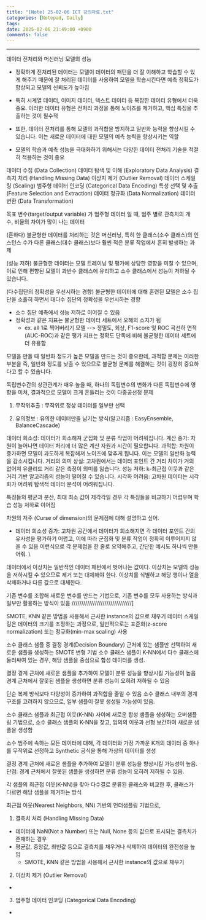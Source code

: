 ```yaml
---
title: "[Note] 25-02-06 ICT 강의자료.txt"
categories: [Notepad, Daily]
tags: 
date: 2025-02-06 21:49:00 +0900
comments: false
---
```

---

데이터 전처리와 머신러닝 모델의 성능

- 정확하게 전처리된 데이터는 모델이 데이터의 패턴을 더 잘 이해하고 학습할 수 있게 해주기 때문에 잘 처리된 데이터를 사용하여 모델을 학습시킨다면 예측 정확도가 향상되고 모델의 신뢰도가 높아짐
- 특히 시계열 데이터, 이미지 데이터, 텍스트 데이터 등 복잡한 데이터 유형에서 더욱 중요. 이러한 데이터 유형은 전처리 과정을 통해 노이즈를 제거하고, 핵심 특징을 추출하는 것이 필수적
- 또한, 데이터 전처리를 통해 모델의 과적합을 방지하고 일반화 능력을 향상시킬 수 있습니다. 이는 새로운 데이터에 대한 모델의 예측 능력을 향상시키는 역할

- 모델의 학습과 예측 성능을 극대화하기 위해서는 다양한 데이터 전처리 기술을 적절히 적용하는 것이 중요


데이터 수집 (Data Collection)
데이터 탐색 및 이해 (Exploratory Data Analysis)
결측치 처리 (Handling Missing Data)
이상치 제거 (Outlier Removal)
데이터 스케일링 (Scaling)
범주형 데이터 인코딩 (Categorical Data Encoding)
특성 선택 및 추출 (Feature Selection and Extraction)
데이터 정규화 (Data Normalization)
데이터 변환 (Data Transformation)

목표 변수(target/output variable) 가 범주형 데이터 일 때, 범주 별로 관측치의 개수, 비율의 차이가 많이 나는 데이터

(흔하다)
불균형한 데이터를 처리하는 것은 머신러닝, 
특히 한 클래스(소수 클래스)의 인스턴스 수가 다른 클래스(대수 클래스)보다 훨씬 적은 분류 작업에서 흔히 발생하는 과제

(성능 저하)
불균형한 데이터는 모델 트레이닝 및 평가에 상당한 영향을 미칠 수 있으며, 
이로 인해 편향된 모델이 과반수 클래스에 유리하고 소수 클래스에서 성능이 저하될 수 있습니다.

(다수집단의 정확성을 우선시하는 경향)
불균형한 데이터에 대해 훈련된 모델은 소수 집단을 소홀히 하면서 대다수 집단의 정확성을 우선시하는 경향
- 소수 집단 예측에서 성능 저하로 이어질 수 있음
- 정확성과 같은 지표는 불균형한 데이터 세트에서 오해의 소지가 됨
	- ex. all 1로 찍어버리기 모델
--> 정밀도, 회상, F1-score 및 ROC 곡선하 면적(AUC-ROC)과 같은 평가 지표는 정확도 단독에 비해 불균형한 데이터 세트에 더 유용함

모델을 만들 때 일반화 정도가 높은 모델을 만드는 것이 중요한데, 과적합 문제는 이러한 부분을 즉, 일반화 정도를 낮출 수 있으므로 불균형 문제를 해결하는 것이 굉장히 중요하다고 할 수 있습니다.

독립변수간의 상관관계가 매우 높을 때, 하나의 독립변수의 변화가 다른 독립변수에 영향을 미쳐, 결과적으로 모델이 크게 흔들리는 것이 다중공선정 문제
1. 무작위추출 : 무작위로 정상 데이터를 일부만 선택

2. 유의정보 : 유의한 데이터만을 남기는 방식(알고리즘 : EasyEnsemble, BalanceCascade)



데이터 희소성: 데이터가 희소해져 군집화 및 분류 작업이 어려워집니다.
계산 증가: 차원이 늘어나면 데이터 처리에 더 많은 계산 자원과 시간이 필요합니다.
과적합: 차원이 증가하면 모델이 과도하게 복잡해져 노이즈에 맞추게 됩니다. 이는 모델의 일반화 능력을 감소시킵니다.
거리의 의미 상실: 고차원에서는 데이터 포인트 간 거리 차이가 거의 없어져 유클리드 거리 같은 측정이 의미를 잃습니다.
성능 저하: k-최근접 이웃과 같은 거리 기반 알고리즘의 성능이 떨어질 수 있습니다.
시각화 어려움: 고차원 데이터는 시각화가 어려워 탐색적 데이터 분석이 어려워집니다.


특징들의 평균과 분산, 최대 최소 값이 제각각일 경우 각 특징들을 비교하기 어렵우며 학습 성능 저하로 이어짐

차원의 저주 (Curse of dimension)의 문제점에 대해 설명하고 싶어.
- 데이터 희소성 증가: 고차원 공간에서 데이터가 희소해지면 각 데이터 포인트 간의 유사성을 평가하기 어렵고, 이에 따라 군집화 및 분류 작업이 정확히 이루어지지 않을 수 있음
이런식으로 각 문제점을 한 줄로 요약해주고, 간단한 예시도 하나씩 만들어줘.
\

데이터에서 이상치는 일반적인 데이터 패턴에서 벗어나는 값이다. 이상치는 모델의 성능을 저하시킬 수 있으므로 제거 또는 대체해야 한다.
이상치를 식별하고 해당 행이나 열을 삭제하거나 다른 값으로 대체한다.


기존 변수를 조합해 새로운 변수를 만드는 기법으로, 기존 변수를 모두 사용하는 방식과 일부만 활용하는 방식이 있음
///////////////////////////////]

SMOTE, KNN 같은 방법을 사용해서 근사한 instance의 값으로 채우기
데이터 스케일링은 데이터의 크기를 조정하는 과정으로, 일반적으로는 표준화(z-score normalization) 또는 정규화(min-max scaling) 사용

소수 클래스 샘플 중 결정 경계(Decision Boundary) 근처에 있는 샘플만 선택하여 새로운 샘플을 생성하는 SMOTE 변형 기법
소수 클래스 샘플이 K-NN에서 다수 클래스에 둘러싸여 있는 경우, 해당 샘플을 중심으로 합성 데이터를 생성.

결정 경계 근처에 새로운 샘플을 추가하여 모델이 분류 성능을 향상시킬 가능성이 높음
경계 근처에서 잘못된 샘플을 생성하면 분류 성능이 오히려 저하될 수 있음


단순 복제 방식보다 다양성이 증가하여 과적합을 줄일 수 있음
소수 클래스 내부의 경계 구조를 고려하지 않으므로, 일부 샘플이 잘못 생성될 가능성이 있음.

소수 클래스 샘플과 최근접 이웃(K-NN) 사이에 새로운 합성 샘플을 생성하는 오버샘플링 기법으로, 소수 클래스 샘플의 K-NN을 찾고, 임의의 이웃과 선형 보간하여 새로운 샘플을 생성함


소수 범주에 속하는 모든 데이터에 대해, 각 데이터와 가장 가까운 K개의 데이터 중 하나를 무작위로 선정하고 Synthetic 공식을 통해 가상의 데이터를 생성


결정 경계 근처에 새로운 샘플을 추가하여 모델이 분류 성능을 향상시킬 가능성이 높음.
단점: 경계 근처에서 잘못된 샘플을 생성하면 분류 성능이 오히려 저하될 수 있음.


각 샘플의 최근접 이웃(K-NN)을 찾아 다수결로 분류된 클래스와 비교한 후, 클래스가 다르면 해당 샘플을 제거하는 방식


최근접 이웃(Nearest Neighbors, NN) 기반의 언더샘플링 기법으로, 




1. 결측치 처리 (Handling Missing Data)
- 데이터에 NaN(Not a Number) 또는 Null, None 등의 값으로 표시되는 결측치가 존재하는 경우
- 평균값, 중앙값, 최빈값 등으로 결측치를 채우거나 삭제하여 데이터의 완전성을 높임
   - SMOTE, KNN 같은 방법을 사용해서 근사한 instance의 값으로 채우기

2. 이상치 제거 (Outlier Removal)
- 

3. 범주형 데이터 인코딩 (Categorical Data Encoding)
- 







